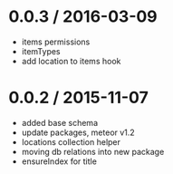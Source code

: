 
0.0.3 / 2016-03-09
==================

  * items permissions
  * itemTypes
  * add location to items hook

0.0.2 / 2015-11-07
==================

  * added base schema
  * update packages, meteor v1.2
  * locations collection helper
  * moving db relations into new package
  * ensureIndex for title
